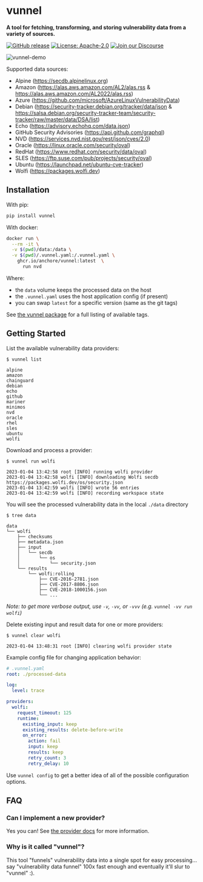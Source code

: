 # vunnel

**A tool for fetching, transforming, and storing vulnerability data from a variety of sources.**

[![GitHub release](https://img.shields.io/github/release/anchore/vunnel.svg)](https://github.com/anchore/vunnel/releases/latest)
[![License: Apache-2.0](https://img.shields.io/badge/License-Apache%202.0-blue.svg)](https://github.com/anchore/vunnel/blob/main/LICENSE)
[![Join our Discourse](https://img.shields.io/badge/Discourse-Join-blue?logo=discourse)](https://anchore.com/discourse)

![vunnel-demo](https://user-images.githubusercontent.com/590471/226942827-e19742ef-e66e-4e11-8f9b-fb74c40f1dee.gif)

Supported data sources:
- Alpine (https://secdb.alpinelinux.org)
- Amazon (https://alas.aws.amazon.com/AL2/alas.rss & https://alas.aws.amazon.com/AL2022/alas.rss)
- Azure (https://github.com/microsoft/AzureLinuxVulnerabilityData)
- Debian (https://security-tracker.debian.org/tracker/data/json & https://salsa.debian.org/security-tracker-team/security-tracker/raw/master/data/DSA/list)
- Echo (https://advisory.echohq.com/data.json)
- GitHub Security Advisories (https://api.github.com/graphql)
- NVD (https://services.nvd.nist.gov/rest/json/cves/2.0)
- Oracle (https://linux.oracle.com/security/oval)
- RedHat (https://www.redhat.com/security/data/oval)
- SLES (https://ftp.suse.com/pub/projects/security/oval)
- Ubuntu (https://launchpad.net/ubuntu-cve-tracker)
- Wolfi (https://packages.wolfi.dev)


## Installation

With pip:

```bash
pip install vunnel
```

With docker:

```bash
docker run \
  --rm -it \
  -v $(pwd)/data:/data \
  -v $(pwd)/.vunnel.yaml:/.vunnel.yaml \
    ghcr.io/anchore/vunnel:latest  \
      run nvd
```
Where:
  - the `data` volume keeps the processed data on the host
  - the `.vunnel.yaml` uses the host application config (if present)
  - you can swap `latest` for a specific version (same as the git tags)

See [the vunnel package](https://github.com/anchore/vunnel/pkgs/container/vunnel) for a full listing of available tags.


## Getting Started

List the available vulnerability data providers:

```
$ vunnel list

alpine
amazon
chainguard
debian
echo
github
mariner
minimos
nvd
oracle
rhel
sles
ubuntu
wolfi
```

Download and process a provider:

```
$ vunnel run wolfi

2023-01-04 13:42:58 root [INFO] running wolfi provider
2023-01-04 13:42:58 wolfi [INFO] downloading Wolfi secdb https://packages.wolfi.dev/os/security.json
2023-01-04 13:42:59 wolfi [INFO] wrote 56 entries
2023-01-04 13:42:59 wolfi [INFO] recording workspace state
```

You will see the processed vulnerability data in the local `./data` directory

```
$ tree data

data
└── wolfi
    ├── checksums
    ├── metadata.json
    ├── input
    │   └── secdb
    │       └── os
    │           └── security.json
    └── results
        └── wolfi:rolling
            ├── CVE-2016-2781.json
            ├── CVE-2017-8806.json
            ├── CVE-2018-1000156.json
            └── ...
```

*Note: to get more verbose output, use `-v`, `-vv`, or `-vvv` (e.g. `vunnel -vv run wolfi`)*

Delete existing input and result data for one or more providers:

```
$ vunnel clear wolfi

2023-01-04 13:48:31 root [INFO] clearing wolfi provider state
```

Example config file for changing application behavior:

```yaml
# .vunnel.yaml
root: ./processed-data

log:
  level: trace

providers:
  wolfi:
    request_timeout: 125
    runtime:
      existing_input: keep
      existing_results: delete-before-write
      on_error:
        action: fail
        input: keep
        results: keep
        retry_count: 3
        retry_delay: 10

```

Use `vunnel config` to get a better idea of all of the possible configuration options.


## FAQ


### Can I implement a new provider?

Yes you can! See [the provider docs](https://github.com/anchore/vunnel/blob/main/DEVELOPING.md#adding-a-new-provider) for more information.


### Why is it called "vunnel"?

This tool "funnels" vulnerability data into a single spot for easy processing... say "vulnerability data funnel" 100x fast enough and eventually it'll slur to "vunnel" :).
